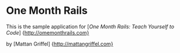 # One Month Rails

This is the sample application for
[*One Month Rails: Teach Yourself to Code*] {http://omemonthrails.com}

by [Mattan Griffel] {http://mattangriffel.com}